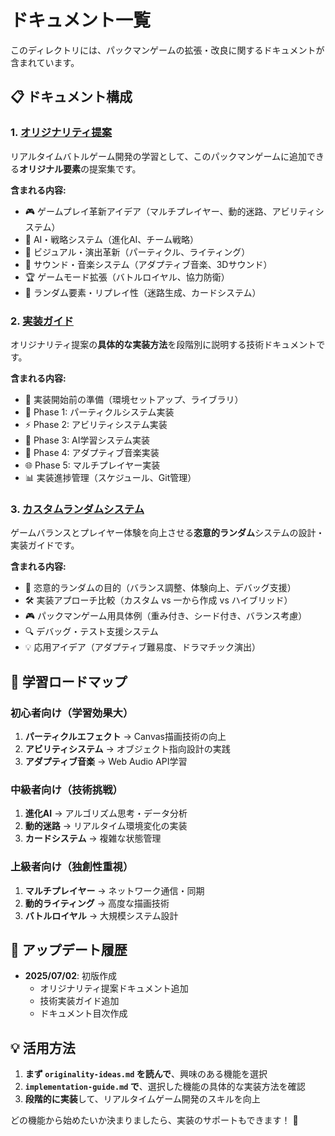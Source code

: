 # ドキュメント一覧

このディレクトリには、パックマンゲームの拡張・改良に関するドキュメントが含まれています。

## 📋 **ドキュメント構成**

### 1. [オリジナリティ提案](./originality-ideas.md)
リアルタイムバトルゲーム開発の学習として、このパックマンゲームに追加できる**オリジナル要素**の提案集です。

**含まれる内容:**
- 🎮 ゲームプレイ革新アイデア（マルチプレイヤー、動的迷路、アビリティシステム）
- 🎯 AI・戦略システム（進化AI、チーム戦略）
- 🎨 ビジュアル・演出革新（パーティクル、ライティング）
- 🎵 サウンド・音楽システム（アダプティブ音楽、3Dサウンド）
- 🏆 ゲームモード拡張（バトルロイヤル、協力防衛）
- 🎲 ランダム要素・リプレイ性（迷路生成、カードシステム）

### 2. [実装ガイド](./implementation-guide.md)
オリジナリティ提案の**具体的な実装方法**を段階別に説明する技術ドキュメントです。

**含まれる内容:**
- 🚀 実装開始前の準備（環境セットアップ、ライブラリ）
- 🎨 Phase 1: パーティクルシステム実装
- ⚡ Phase 2: アビリティシステム実装  
- 🧠 Phase 3: AI学習システム実装
- 🎵 Phase 4: アダプティブ音楽実装
- 🌐 Phase 5: マルチプレイヤー実装
- 📊 実装進捗管理（スケジュール、Git管理）

### 3. [カスタムランダムシステム](./custom-random-guide.md)
ゲームバランスとプレイヤー体験を向上させる**恣意的ランダム**システムの設計・実装ガイドです。

**含まれる内容:**
- 🎯 恣意的ランダムの目的（バランス調整、体験向上、デバッグ支援）
- 🛠️ 実装アプローチ比較（カスタム vs 一から作成 vs ハイブリッド）
- 🎮 パックマンゲーム用具体例（重み付き、シード付き、バランス考慮）
- 🔍 デバッグ・テスト支援システム
- 💡 応用アイデア（アダプティブ難易度、ドラマチック演出）

## 🎯 **学習ロードマップ**

### 初心者向け（学習効果大）
1. **パーティクルエフェクト** → Canvas描画技術の向上
2. **アビリティシステム** → オブジェクト指向設計の実践
3. **アダプティブ音楽** → Web Audio API学習

### 中級者向け（技術挑戦）
1. **進化AI** → アルゴリズム思考・データ分析
2. **動的迷路** → リアルタイム環境変化の実装
3. **カードシステム** → 複雑な状態管理

### 上級者向け（独創性重視）
1. **マルチプレイヤー** → ネットワーク通信・同期
2. **動的ライティング** → 高度な描画技術
3. **バトルロイヤル** → 大規模システム設計

## 🔄 **アップデート履歴**

- **2025/07/02**: 初版作成
  - オリジナリティ提案ドキュメント追加
  - 技術実装ガイド追加
  - ドキュメント目次作成

## 💡 **活用方法**

1. **まず `originality-ideas.md` を読んで**、興味のある機能を選択
2. **`implementation-guide.md` で**、選択した機能の具体的な実装方法を確認
3. **段階的に実装**して、リアルタイムゲーム開発のスキルを向上

どの機能から始めたいか決まりましたら、実装のサポートもできます！ 🚀
